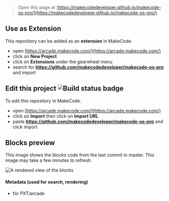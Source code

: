  


> Open this page at [https://makecodedeveloper.github.io/makecode-os-pro/](https://makecodedeveloper.github.io/makecode-os-pro/)

## Use as Extension

This repository can be added as an **extension** in MakeCode.

* open [https://arcade.makecode.com/](https://arcade.makecode.com/)
* click on **New Project**
* click on **Extensions** under the gearwheel menu
* search for **https://github.com/makecodedeveloper/makecode-os-pro** and import

## Edit this project ![Build status badge](https://github.com/makecodedeveloper/makecode-os-pro/workflows/MakeCode/badge.svg)

To edit this repository in MakeCode.

* open [https://arcade.makecode.com/](https://arcade.makecode.com/)
* click on **Import** then click on **Import URL**
* paste **https://github.com/makecodedeveloper/makecode-os-pro** and click import

## Blocks preview

This image shows the blocks code from the last commit in master.
This image may take a few minutes to refresh.

![A rendered view of the blocks](https://github.com/makecodedeveloper/makecode-os-pro/raw/master/.github/makecode/blocks.png)

#### Metadata (used for search, rendering)

* for PXT/arcade
<script src="https://makecode.com/gh-pages-embed.js"></script><script>makeCodeRender("{{ site.makecode.home_url }}", "{{ site.github.owner_name }}/{{ site.github.repository_name }}");</script>
